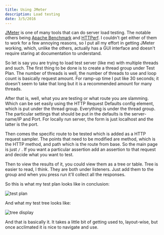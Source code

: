 ```yaml
---
title: Using JMeter
description: Load testing
date: 3/5/2016
---
```


[JMeter](https://jmeter.apache.org/) is one of many tools that can do server load testing. The notable others being [Apache Benchmark](https://httpd.apache.org/docs/2.2/programs/ab.html) and [HTTPerf](http://www.labs.hpe.com/research/linux/httperf/). I couldn't get either of them to work for a few annoying reasons, so I put all my effort in getting JMeter working, which, unlike the others, actually has a GUI interface and doesn't require staring at documentation to understand.

So let is say you are trying to load test server (like me) with multiple threads and such. The first thing to be done is to create a thread group under Test Plan. The number of threads is well, the number of threads to use and loop count is basically request amount. For ramp-up time I put like 30 seconds; it doesn't seem to take that long but it is a recommended amount for many threads.

After that is, well, what you are testing or what route you are slamming. Which can be set easily using the HTTP Request Defaults config element, which is put under the thread group. Everything is under the thread group. The particular settings that should be put in the defaults is the server-name/IP and Port. For locally run server, the form is just localhost and the latter is the port.

Then comes the specific route to be tested which is added as a HTTP request sampler. The points that need to be modified are method, which is the HTTP method, and path which is the route from base. So the main page is just `/` . If you want a particular assertion add an assertion to that request and decide what you want to test.

Then to view the results of it, you could view them as a tree or table. Tree is easier to read, I think. They are both under listeners. Just add them to the group and when you press run it'll collect all the responses.

So this is what my test plan looks like in conclusion:

![test plan](http://ssunday.github.io/assets/post-images/testplan.png)

And what my test tree looks like:

![tree display](http://ssunday.github.io/assets/post-images/JmeterTreeDisplay.png)

And that is basically it. It takes a little bit of getting used to, layout-wise, but once acclimated it is nice to navigate and use.
